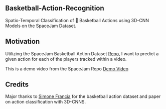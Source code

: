 ## Basketball-Action-Recognition
Spatio-Temporal Classification of 🏀  Basketball Actions using 3D-CNN Models on the SpaceJam Dataset.

## Motivation
Utilizing the SpaceJam Basketball Action Dataset [Repo](https://github.com/simonefrancia/SpaceJam), I want to predict a given action for each of the players tracked within a video.

This is a demo video from the SpaceJam Repo
[Demo Video](https://www.youtube.com/watch?v=PEziTgHx4cA)

## Credits
Major thanks to [Simone Francia](https://github.com/simonefrancia) for the basketball action dataset and paper on action classification with 3D-CNNS. 
